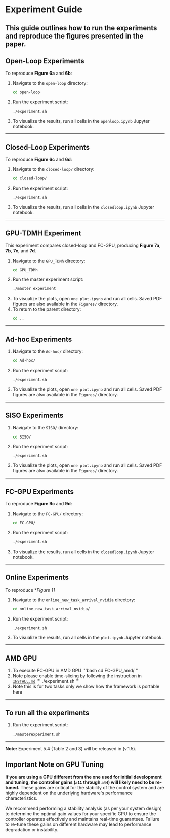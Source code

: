 # Experiment Guide

This guide outlines how to run the experiments and reproduce the figures presented in the paper.
-----
## Open-Loop Experiments

To reproduce **Figure 6a** and **6b**:

1.  Navigate to the `open-loop` directory:
    ```bash
    cd open-loop
    ```
2.  Run the experiment script:
    ```bash
    ./experiment.sh
    ```
3.  To visualize the results, run all cells in the `openloop.ipynb` Jupyter notebook.

-----

## Closed-Loop Experiments

To reproduce **Figure 6c** and **6d**:

1.  Navigate to the `closed-loop/` directory:
    ```bash
    cd closed-loop/
    ```
2.  Run the experiment script:
    ```bash
    ./experiment.sh
    ```
3.  To visualize the results, run all cells in the `closedloop.ipynb` Jupyter notebook.

-----



## GPU-TDMH Experiment

This experiment compares closed-loop and FC-GPU, producing **Figure 7a**, **7b**, **7c**, and **7d**.

1.  Navigate to the `GPU_TDMh` directory:
    ```bash
    cd GPU_TDMh
    ```
2.  Run the master experiment script:
    ```bash
    ./master experiment
    ```
3.  To visualize the plots, open `one plot.ipynb` and run all cells. Saved PDF figures are also available in the `Figures/` directory.
4.  To return to the parent directory:
    ```bash
    cd ..
    ```

-----

## Ad-hoc Experiments

1.  Navigate to the `Ad-hoc/` directory:
    ```bash
    cd Ad-hoc/
    ```
2.  Run the experiment script:
    ```bash
    ./experiment.sh
    ```
3.  To visualize the plots, open `one plot.ipynb` and run all cells. Saved PDF figures are also available in the `Figures/` directory.

-----

## SISO Experiments

1.  Navigate to the `SISO/` directory:
    ```bash
    cd SISO/
    ```
2.  Run the experiment script:
    ```bash
    ./experiment.sh
    ```
3.  To visualize the plots, open `one plot.ipynb` and run all cells. Saved PDF figures are also available in the `Figures/` directory.

-----

## FC-GPU Experiments

To reproduce **Figure 9c** and **9d**:

1.  Navigate to the `FC-GPU/` directory:
    ```bash
    cd FC-GPU/
    ```
2.  Run the experiment script:
    ```bash
    ./experiment.sh
    ```
3.  To visualize the results, run all cells in the `closedloop.ipynb` Jupyter notebook.

-----


## Online Experiments

To reproduce **Figure 11*

1.  Navigate to the `online_new_task_arrival_nvidia` directory:
    ```bash
    cd online_new_task_arrival_nvidia/
    ```
2.  Run the experiment script:
    ```bash
    ./experiment.sh
    ```
3.  To visualize the results, run all cells in the `plot.ipynb` Jupyter notebook.

-----

## AMD GPU
1. To execute FC-GPU in AMD GPU
    '''bash
    cd FC-GPU_amd/
    '''
2. Note please enable time-slicing by following the instruction in [`INSTALL.md`](../INSTALL.md)
    '''
    ./experiment.sh
    '''
2. Note this is for two tasks only we show how the framework is portable here

-----


## To run all the experiments


1.  Run the experiment script:
    ```bash
    ./masterexperiment.sh
    ```
-----


**Note:** Experiment 5.4 (Table 2 and 3) will be released in (v.1.5).


## Important Note on GPU Tuning

**If you are using a GPU different from the one used for initial development and tuning, the controller gains (`a11` through `a44`) will likely need to be re-tuned.** These gains are critical for the stability of the control system and are highly dependent on the underlying hardware's performance characteristics.

We recommend performing a stability analysis (as per your system design) to determine the optimal gain values for your specific GPU to ensure the controller operates effectively and maintains real-time guarantees. Failure to re-tune these gains on different hardware may lead to performance degradation or instability.
